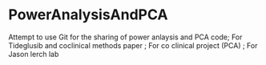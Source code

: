 # PowerAnalysisAndPCA

Attempt to use Git for the sharing of power anlaysis and PCA code;
For Tideglusib and coclinical methods paper ;
For co clinical project (PCA) ;
For Jason lerch lab
